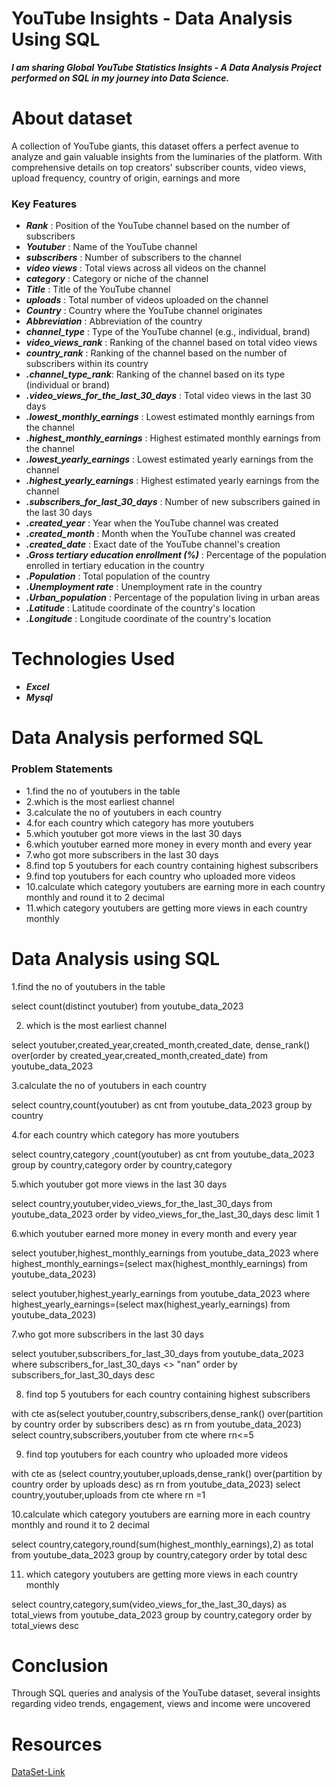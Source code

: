 
#  YouTube Insights - Data Analysis Using SQL
*__I am sharing Global YouTube Statistics Insights - A Data Analysis Project performed on SQL in my journey into Data Science.__*
                         
 # About dataset
 
  A collection of YouTube giants, this dataset offers a perfect avenue to analyze and gain valuable insights from the luminaries of the platform. With comprehensive details on top creators' subscriber counts, video views, upload frequency, country of origin, earnings and more

### Key Features

* *__Rank__* : Position of the YouTube channel based on the number of subscribers<br>
* *__Youtuber__* : Name of the YouTube channel<br>
* *__subscribers__* : Number of subscribers to the channel<br>
* *__video views__* : Total views across all videos on the channel<br>
* *__category__* : Category or niche of the channel<br>
* *__Title__* : Title of the YouTube channel<br>
* *__uploads__* : Total number of videos uploaded on the channel<br>
* *__Country__* : Country where the YouTube channel originates<br>
* *__Abbreviation__* : Abbreviation of the country<br>
* *__channel_type__* : Type of the YouTube channel (e.g., individual, brand)<br>
* *__video_views_rank__* : Ranking of the channel based on total video views
* *__country_rank__* : Ranking of the channel based on the number of subscribers within its country<br>
* *__.channel_type_rank__*: Ranking of the channel based on its type (individual or brand)<br>
* *__.video_views_for_the_last_30_days__* : Total video views in the last 30 days<br>
* *__.lowest_monthly_earnings__* : Lowest estimated monthly earnings from the channel<br>
* *__.highest_monthly_earnings__* : Highest estimated monthly earnings from the channel<br>
* *__.lowest_yearly_earnings__* : Lowest estimated yearly earnings from the channel<br>
* *__.highest_yearly_earnings__* : Highest estimated yearly earnings from the channel<br>
* *__.subscribers_for_last_30_days__* : Number of new subscribers gained in the last 30 days<br>
* *__.created_year__* : Year when the YouTube channel was created<br>
* *__.created_month__* : Month when the YouTube channel was created<br>
* *__.created_date__* : Exact date of the YouTube channel's creation<br>
* *__.Gross tertiary education enrollment (%)__* : Percentage of the population enrolled in tertiary education in the country<br>
* *__.Population__* : Total population of the country<br>
* *__.Unemployment rate__* : Unemployment rate in the country<br>
* *__.Urban_population__* : Percentage of the population living in urban areas<br>
* *__.Latitude__* : Latitude coordinate of the country's location<br>
* *__.Longitude__* : Longitude coordinate of the country's location<br>

# Technologies Used

* *__Excel__*
* *__Mysql__*

# Data Analysis performed SQL

### Problem Statements

* 1.find the no of youtubers in the table
* 2.which is the most earliest channel
* 3.calculate the no of youtubers in each country
* 4.for each country which category has more youtubers
* 5.which youtuber got more views in the last 30 days
* 6.which youtuber earned more money in every month and every year
* 7.who got more subscribers in the last 30 days
* 8.find top 5 youtubers for each country containing highest subscribers
* 9.find top youtubers for each country who uploaded more videos
* 10.calculate which category youtubers are earning more in each country monthly and round it to 2 decimal
* 11.which category youtubers are getting more views in each country monthly

# Data Analysis using SQL
1.find the no of youtubers in the table

select count(distinct youtuber) from youtube_data_2023

2. which is the most earliest channel

select  youtuber,created_year,created_month,created_date,
dense_rank() over(order by created_year,created_month,created_date) from youtube_data_2023

3.calculate the no of youtubers in each country

select country,count(youtuber) as cnt from youtube_data_2023
group by country

4.for each country which category has more youtubers
 
select country,category ,count(youtuber) as cnt from youtube_data_2023
group by country,category 
order by country,category
 
5.which youtuber got more views in the last 30 days

select country,youtuber,video_views_for_the_last_30_days from youtube_data_2023
order by video_views_for_the_last_30_days desc
limit 1

6.which youtuber earned more money in every month and every year

select youtuber,highest_monthly_earnings from youtube_data_2023
where highest_monthly_earnings=(select max(highest_monthly_earnings) from youtube_data_2023)

select youtuber,highest_yearly_earnings from youtube_data_2023
where highest_yearly_earnings=(select max(highest_yearly_earnings) from youtube_data_2023)

7.who got more subscribers in the last 30 days

select youtuber,subscribers_for_last_30_days from youtube_data_2023 
where subscribers_for_last_30_days <> "nan"
order by subscribers_for_last_30_days desc

8. find top 5 youtubers for each country containing highest subscribers

with cte as(select youtuber,country,subscribers,dense_rank() over(partition by country order by subscribers desc) as rn from youtube_data_2023)
select country,subscribers,youtuber from cte
where rn<=5

9. find top youtubers for each country who uploaded more videos

with cte as (select country,youtuber,uploads,dense_rank() over(partition by country order by uploads desc) as rn from youtube_data_2023)
select country,youtuber,uploads from cte
where rn =1

10.calculate which category youtubers are earning more in each country monthly and round it to 2 decimal

select country,category,round(sum(highest_monthly_earnings),2) as total from youtube_data_2023
group by country,category
order by total desc

11. which category youtubers are getting more views in each country monthly

select country,category,sum(video_views_for_the_last_30_days) as total_views from youtube_data_2023
group by country,category
order by total_views desc

# Conclusion
Through SQL queries and analysis of the YouTube dataset, several insights regarding video trends, engagement, views and income were uncovered

# Resources
[DataSet-Link](https://www.kaggle.com/datasets/nelgiriyewithana/global-youtube-statistics-2023)

